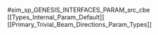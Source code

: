 #sim_sp_GENESIS_INTERFACES_PARAM_src_cbe
[[Types_Internal_Param_Default]]
[[Primary_Trivial_Beam_Directions_Param_Types]]

